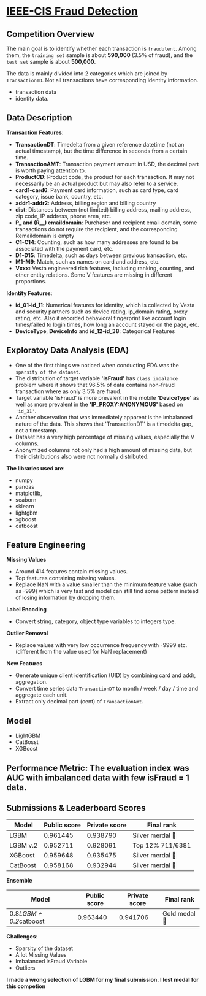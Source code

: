 # [IEEE-CIS Fraud Detection](https://www.kaggle.com/c/ieee-fraud-detection)

## **Competition Overview**
The main goal is to identify whether each transaction is `fraudulent`. Among them, the `training set` sample is about **590,000** (3.5% of fraud), and the `test set` sample is about **500,000**. 

The data is mainly divided into 2 categories which are joined by `TransactionID`. Not all transactions have corresponding identity information.
- transaction data
- identity data.

## **Data Description**
**Transaction Features**:
- **TransactionDT**: Timedelta from a given reference datetime (not an actual timestamp), but the time difference in seconds from a certain time.
- **TransactionAMT**: Transaction payment amount in USD, the decimal part is worth paying attention to.
- **ProductCD**: Product code, the product for each transaction. It may not necessarily be an actual product but may also refer to a service.
- **card1-card6**: Payment card information, such as card type, card category, issue bank, country, etc.
- **addr1-addr2**: Address, billing region and billing country
- **dist**: Distances between (not limited) billing address, mailing address, zip code, IP address, phone area, etc.
- **P_ and (R__) emaildomain**: Purchaser and recipient email domain, some transactions do not require the recipient, and the corresponding Remaildomain is empty
- **C1-C14**: Counting, such as how many addresses are found to be associated with the payment card, etc. 
- **D1-D15**: Timedelta, such as days between previous transaction, etc.
- **M1-M9**: Match, such as names on card and address, etc.
- **Vxxx:** Vesta engineered rich features, including ranking, counting, and other entity relations. Some V features are missing in different proportions.

**Identity Features**:
- **id_01-id_11**:  Numerical features for identity, which is collected by Vesta and security partners such as device rating, ip_domain rating, proxy rating, etc. Also it recorded behavioral fingerprint like account login times/failed to login times, how long an account stayed on the page, etc. 
- **DeviceType**, **DeviceInfo** and **id_12-id_38**: Categorical Features

## **Exploratoy Data Analysis (EDA)**
- One of the first things we noticed when conducting EDA was the `sparsity of the dataset`.
- The distribution of target variable **'isFraud'** has `class imbalance` problem where it shows that 96.5% of data contains non-fraud transaction where as only 3.5% are fraud.
- Target variable 'isFraud' is more prevalent in the mobile **'DeviceType'** as well as more prevalent in the **'IP_PROXY:ANONYMOUS'** based on `'id_31'`.
- Another observation that was immediately apparent is the imbalanced nature of the data. This shows that 'TransactionDT' is a timedelta gap, not a timestamp.
- Dataset has a very high percentage of missing values, especially the V columns.
- Anonymized columns not only had a high amount of missing data, but their distributions also were not normally distributed.

**The libraries used are**:  
- numpy
- pandas
- matplotlib, 
- seaborn
- sklearn
- lightgbm
- xgboost
- catboost

## **Feature Engineering**

**Missing Values**
- Around 414 features contain missing values.
- Top features containing missing values.
- Replace NaN with a value smaller than the minimum feature value (such as -999) which is very fast and model can still find some pattern instead of losing information by dropping them.

**Label Encoding**
- Convert string, category, object type variables to integers type.

**Outlier Removal**
- Replace values with very low occurrence frequency with -9999 etc. (different from the value used for NaN replacement)

**New Features**
- Generate unique client identification (UID) by combining card and addr, aggregation.
- Convert time series data `TransactionDT` to month / week / day / time and aggregate each unit.
- Extract only decimal part (cent) of `TransactionAmt`.

## **Model** 

- LightGBM
- CatBosst
- XGBoost

## **Performance Metric**: The evaluation index was AUC with imbalanced data with few isFraud = 1 data.

## **Submissions & Leaderboard Scores**

|Model |Public score|Private score|Final rank| 
|------|--------|--------|---|
| LGBM     |0.961445|0.938790| Silver merdal 🥈   |
| LGBM v.2 |0.952711|0.928091| Top 12% 711/6381    |    
| XGBoost  |0.959648|0.935475| Silver merdal 🥈   |
| CatBoost |0.958168|0.932944| Silver merdal 🥈   |



**Ensemble**

|Model |Public score|Private score|Final rank| 
|-----------------|--------|---------|-------|
| 0.8*LGBM + 0.2*catboost |0.963440| 0.941706|   Gold medal 🥇    |


**Challenges**:
- Sparsity of the dataset
- A lot Missing Values
- Imbalanced isFraud Variable
- Outliers

**I made a wrong selection of LGBM for my final submission. I lost medal for this competion**




